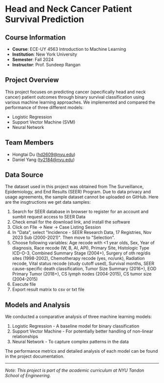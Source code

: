 # Head and Neck Cancer Patient Survival Prediction

## Course Information
- **Course**: ECE-UY 4563 Introduction to Machine Learning
- **Institution**: New York University
- **Semester**: Fall 2024
- **Instructor**: Prof. Sundeep Rangan

## Project Overview
This project focuses on predicting cancer (specifically head and neck cancer) patient outcomes through binary survival classification using various machine learning approaches. We implemented and compared the performance of three different models:
- Logistic Regression
- Support Vector Machine (SVM)
- Neural Network

## Team Members
- Hongtai Du (hd2609@nyu.edu)
- Daniel Yang (ty2184@nyu.edu)

## Data Source
The dataset used in this project was obtained from The Surveillance, Epidemiology, and End Results (SEER) Program. Due to data privacy and usage agreements, the sample dataset cannot be uploaded on GitHub. Here are the insgtructions we get data samples:
1. Search for SEER database in browser to register for an account and sumbit request access to SEER Data
2. Check email for the download link, and install the software
3. Click on FIle -> New -> Case Listing Session
4. In "Data", select "Incidence - SEER Research Data, 17 Registries, Nov 2023 Sub (2000-2021)". Then move to "Selection".
5. Choose following variables: Age recode with <1 year olds, Sex, Year of diagnosis, Race recode (W, B, AI, API), Primary Site, Histologic Type ICD-O-3, Combined Summary Stage (2004+), Surgery of oth reg/dis sites (1998-2002), Chemotherapy recode (yes, no/unk), Radiation recode, Vital status recode (study cutoff used), Survival months, SEER cause-specific death classification, Tumor Size Summary (2016+), EOD Primary Tumor (2018+), CS lymph nodes (2004-2015), CS tumor size (2004-2015)
6. Execute file
7. Export result matrix to csv or txt file

## Models and Analysis
We conducted a comparative analysis of three machine learning models:
1. Logistic Regression - A baseline model for binary classification
2. Support Vector Machine - For potentially better handling of non-linear relationships
3. Neural Network - To capture complex patterns in the data

The performance metrics and detailed analysis of each model can be found in the project documentation.

---
*Note: This project is part of the academic curriculum at NYU Tandon School of Engineering.*
